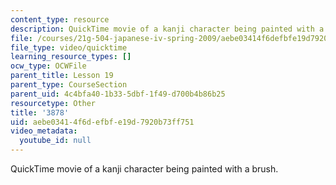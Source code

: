 ```yaml
---
content_type: resource
description: QuickTime movie of a kanji character being painted with a brush.
file: /courses/21g-504-japanese-iv-spring-2009/aebe03414f6defbfe19d7920b73ff751_3878.mov
file_type: video/quicktime
learning_resource_types: []
ocw_type: OCWFile
parent_title: Lesson 19
parent_type: CourseSection
parent_uid: 4c4bfa40-1b33-5dbf-1f49-d700b4b86b25
resourcetype: Other
title: '3878'
uid: aebe0341-4f6d-efbf-e19d-7920b73ff751
video_metadata:
  youtube_id: null
---
```

QuickTime movie of a kanji character being painted with a brush.

